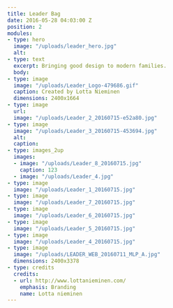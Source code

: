 ```yaml
---
title: Leader Bag
date: 2016-05-28 04:03:00 Z
position: 2
modules:
- type: hero
  image: "/uploads/leader_hero.jpg"
  alt: 
- type: text
  excerpt: Bringing good design to modern families.
  body: 
- type: image
  image: "/uploads/Leader_Logo-479686.gif"
  caption: Created by Lotta Nieminen
  dimensions: 2400x1664
- type: image
  url: 
  image: "/uploads/Leader_2_20160715-e52a80.jpg"
- type: image
  image: "/uploads/Leader_3_20160715-453694.jpg"
  alt: 
  caption: 
- type: images_2up
  images:
  - image: "/uploads/Leader_8_20160715.jpg"
    caption: 123
  - image: "/uploads/Leader_4.jpg"
- type: image
  image: "/uploads/Leader_1_20160715.jpg"
- type: image
  image: "/uploads/Leader_7_20160715.jpg"
- type: image
  image: "/uploads/Leader_6_20160715.jpg"
- type: image
  image: "/uploads/Leader_5_20160715.jpg"
- type: image
  image: "/uploads/Leader_4_20160715.jpg"
- type: image
  image: "/uploads/LEADER_WEB_20160711_MLP_A.jpg"
  dimensions: 2400x3378
- type: credits
  credits:
  - url: http://www.lottanieminen.com/
    emphasis: Branding
    name: Lotta nieminen
---
```


